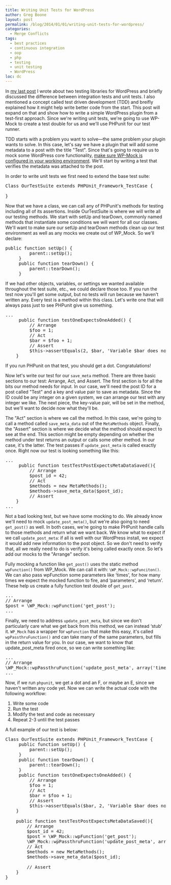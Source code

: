```yaml
---
title: Writing Unit Tests for WordPress
author: Greg Boone
layout: post
permalink: /blog/2014/01/01/writing-unit-tests-for-wordpress/
categories:
  - Merge Conflicts
tags:
  - best practices
  - continuous integration
  - oop
  - php
  - testing
  - unit testing
  - WordPress
loc: dc
---
```

In [my last post][1] I wrote about two testing libraries for WordPress and briefly discussed the difference between integration tests and unit tests. I also mentioned a concept called test driven development (TDD) and breifly explained how it might help write better code from the start. This post will expand on that and show how to write a simple WordPress plugin from a test-first approach. Since we're writing unit tests, we're going to use WP-Mock to create a test double for us and we'll use PHPunit for our test runner.  
<!--more-->

TDD starts with a problem you want to solve—the same problem your plugin wants to solve. In this case, let's say we have a plugin that will add some metadata to a post with the title "Test". Since that's going to require us to mock some WordPress core functionality, [make sure WP-Mock is configured in your working environment][2]. We'll start by writing a test that verifies the metadata was attached to the post.

In order to write unit tests we first need to extend the base test suite:

<pre class="lang:php decode:true">Class OurTestSuite extends PHPUnit_Framework_TestCase {

}</pre>

Now that we have a class, we can call any of PHPunit's methods for testing including all of its assertions. Inside OurTestSuite is where we will write all our testing methods. We start with setUp and tearDown, commonly named methods that instantiate some conditions we will want for all our classes. We'll want to make sure our setUp and tearDown methods clean up our test environment as well as any mocks we create out of WP_Mock. So we'll declare:

<pre class="lang:php decode:true">public function setUp() {
         parent::setUp();
     }
     public function tearDown() {
         parent::tearDown();
     }
</pre>

If we had other objects, variables, or settings we wanted available throughout the test suite, etc., we could declare those too. If you run the test now you'll get some output, but no tests will run because we haven't written any. Every test is a method within this class. Let's write one that will always pass just to see PHPunit give us something.

<pre class="lang:php decode:true">...
     public function testOneExpectsOneAdded() {
         // Arrange
         $foo = 1;
         // Act
         $bar = $foo + 1;
         // Assert
         $this->assertEquals(2, $bar, 'Variable $bar does not equal two.');
    }
</pre>

If you run PHPunit on that test, you should get a dot. Congratulations!

Now let's write our test for our `save_meta` method. There are three basic sections to our test: Arrange, Act, and Assert. The first section is for all the bits our method needs for input. In our case, we'll need the post ID for a post called "Test" and a key and value pair to save as metadata. Since the ID could be any integer on a given system, we can arrange our test with any integer we like. The next piece, the key-value pair, will be set in the method, but we'll want to decide now what they'll be.

The "Act" section is where we call the method. In this case, we're going to call a method called `save_meta_data` out of the `MetaMethods` object. Finally, the "Assert" section is where we decide what the method should expect to see at the end. This section might be empty depending on whether the method under test returns an output or calls some other method. In our case, it's the latter. The test passes if `update_post_meta` is called exactly once. Right now our test is looking something like this:

<pre class="lang:php decode:true">...
     public function testTestPostExpectsMetaDataSaved(){
         // Arrange
         $post_id = 42;
         // Act
         $methods = new MetaMethods();
         $methods->save_meta_data($post_id);
         // Assert
    }
...
</pre>

Not a bad looking test, but we have some mocking to do. We already know we'll need to mock `update_post_meta()`, but we're also going to need `get_post()` as well. In both cases, we're going to make PHPunit handle calls to those methods and return what we want back. We know what to expect if we call `update_post_meta`: if all is well with our WordPress install, we expect it would add new information to the post object. So we don't need to verify that, all we really need to do is verify it's being called exactly once. So let's add our mocks to the "Arrange" section.

Fully mocking a function like `get_post()` uses the static method `wpFunction()` from WP_Mock. We can call it with: `\WP_Mock::wpFunciton()`. We can also pass wpFunction some parameters like &#8216;times', for how many times we expect the mocked function to fire, and &#8216;parameters', and &#8216;return'. These help us create a fully function test double of `get_post`.

<pre class="lang:php decode:true">...
// Arrange
$post = \WP_Mock::wpFunction('get_post');
...
</pre>

Finally, we need to address `update_post_meta`, but since we don't particularly care what we get back from this method, we can instead &#8216;stub' it. `WP_Mock` has a wrapper for `wpFunction` that make this easy, it's called `wpPassthruFunction()` and can take many of the same parameters, but fills in the return value for you. In our case, we want to know that update\_post\_meta fired once, so we can write something like:

<pre class="lang:php decode:true">...
// Arrange
\WP_Mock::wpPassthruFunction('update_post_meta', array('times' =&gt; 1));
...
</pre>

Now, if we run `phpunit`, we get a dot and an F, or maybe an E, since we haven't written any code yet. Now we can write the actual code with the following workflow:

1.  Write some code
2.  Run the test
3.  Modify the test and code as necessary
4.  Repeat 2-3 until the test passes

A full example of our test is below:

<pre class="lang:php decode:true">Class OurTestSuite extends PHPUnit_Framework_TestCase {
     public function setUp() {
         parent::setUp();
     }
     public function tearDown() {
         parent::tearDown();
     }
     public function testOneExpectsOneAdded() {
         // Arrange
         $foo = 1;
         // Act
         $bar = $foo + 1;
         // Assert
         $this->assertEquals($bar, 2, 'Variable $bar does not equal two.');
    }

    public function testTestPostExpectsMetaDataSaved(){
        // Arrange
        $post_id = 42;
        $post = \WP_Mock::wpFunction('get_post');
        \WP_Mock::wpPassthruFunction('update_post_meta', array('times' =&gt; 1));
        // Act
        $methods = new MetaMethods();
        $methods-&gt;save_meta_data($post_id);

        // Assert
    }
}
</pre>

 [1]: blog/2013/12/23/why-unit-testing-in-wordpress-matters/
 [2]: https://github.com/10up/wp_mock

